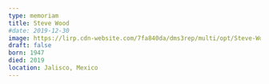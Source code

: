 ```yaml
---
type: memoriam
title: Steve Wood
#date: 2019-12-30
image: https://lirp.cdn-website.com/7fa840da/dms3rep/multi/opt/Steve-Wood-1920w.jpg
draft: false
born: 1947
died: 2019
location: Jalisco, Mexico
---
```

